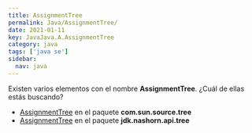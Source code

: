 ```yaml
---
title: AssignmentTree
permalink: Java/AssignmentTree/
date: 2021-01-11
key: JavaJava.A.AssignmentTree
category: java
tags: ['java se']
sidebar: 
  nav: java
---
```


Existen varios elementos con el nombre **AssignmentTree**. ¿Cuál de ellas estás buscando?
<ul>
<li><a href="/Java/AssignmentTree-com-sun-source-tree/">AssignmentTree</a> en el paquete <strong>com.sun.source.tree</strong></li>
<li><a href="/Java/AssignmentTree-jdk-nashorn-api-tree/">AssignmentTree</a> en el paquete <strong>jdk.nashorn.api.tree</strong></li>
<ul>

